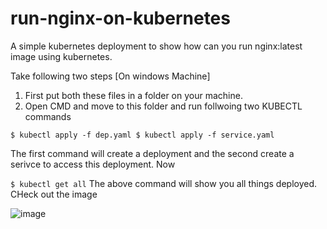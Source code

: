 # run-nginx-on-kubernetes
A simple kubernetes deployment to show how can you run nginx:latest image using kubernetes.

Take following two steps [On windows Machine]
1. First put both these files in a folder on your machine.
2. Open CMD and move to this folder and run follwoing two KUBECTL commands

`
$ kubectl apply -f dep.yaml
$ kubectl apply -f service.yaml
`

The first command will create a deployment and the second create a serivce to access this deployment. Now

`
$ kubectl get all
`
The above command will show you all things deployed. CHeck out the image

![image](https://user-images.githubusercontent.com/45314106/111628312-6026fa00-87f0-11eb-89f3-573de0136958.png)
